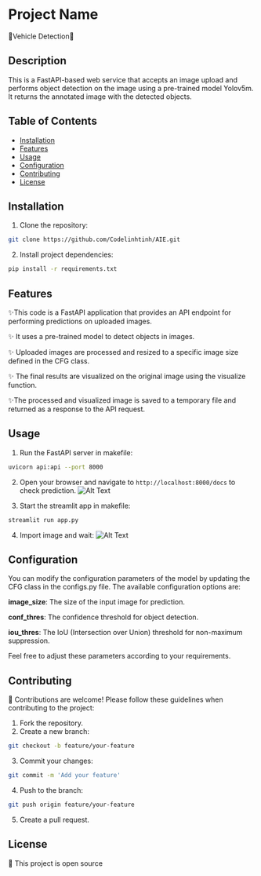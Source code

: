 # Project Name
🌟Vehicle Detection🌟

## Description
This is a FastAPI-based web service that accepts an image upload and performs object detection on the image using a pre-trained model Yolov5m. It returns the annotated image with the detected objects.

## Table of Contents
- [Installation](#installation)
- [Features](#features)
- [Usage](#usage)
- [Configuration](#configuration)
- [Contributing](#contributing)
- [License](#license)

## Installation
1. Clone the repository: 
```bash
git clone https://github.com/Codelinhtinh/AIE.git
```
2. Install project dependencies:
```bash
pip install -r requirements.txt
```
## Features
✨This code is a FastAPI application that provides an API endpoint for performing predictions on uploaded images.

✨ It uses a pre-trained model to detect objects in images. 

✨ Uploaded images are processed and resized to a specific image size defined in the CFG class. 

✨ The final results are visualized on the original image using the visualize function.

✨The processed and visualized image is saved to a temporary file and returned as a response to the API request.
## Usage
1. Run the FastAPI server in makefile:
```bash
uvicorn api:api --port 8000
```

2. Open your browser and navigate to `http://localhost:8000/docs` to check prediction.
![Alt Text](https://github.com/Codelinhtinh/Exercises-AIO/blob/main/sample/api.gif)

4. Start the streamlit app in makefile:
```bash
streamlit run app.py
```
4. Import image and wait:
![Alt Text](https://github.com/Codelinhtinh/Exercises-AIO/blob/main/sample/Usage.gif)

## Configuration
You can modify the configuration parameters of the model by updating the CFG class in the configs.py file. The available configuration options are:

**image_size**: The size of the input image for prediction.

**conf_thres**: The confidence threshold for object detection.

**iou_thres**: The IoU (Intersection over Union) threshold for non-maximum suppression.

Feel free to adjust these parameters according to your requirements.


## Contributing
🤝 Contributions are welcome! Please follow these guidelines when contributing to the project:
1. Fork the repository.
2. Create a new branch: 
```bash
git checkout -b feature/your-feature
```
3. Commit your changes: 
```bash
git commit -m 'Add your feature'
```
4. Push to the branch: 
```bash
git push origin feature/your-feature
```
5. Create a pull request.

## License
📝 This project is open source
